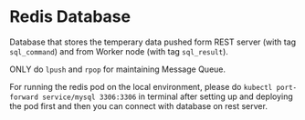 # Redis Database

Database that stores the temperary data pushed form REST server (with tag `sql_command`) and from Worker node (with tag `sql_result`).

ONLY do `lpush` and `rpop` for maintaining Message Queue.

For running the redis pod on the local environment, please do `kubectl port-forward service/mysql 3306:3306` in terminal after setting up and deploying the pod first and then you can connect with database on rest server.

